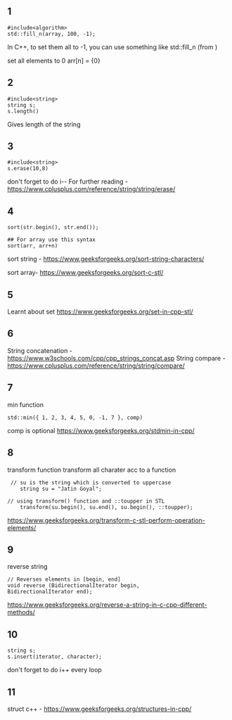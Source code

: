 ## 1
```
#include<algorithm>
std::fill_n(array, 100, -1);
```
In C++, to set them all to -1, you can use something like std::fill_n (from <algorithm>)

set all elements to 0
arr[n] = {0}

## 2
```
#include<string>
string s;
s.length()
```
Gives length of the string

## 3
```
#include<string>
s.erase(10,8)
```
don't forget to do i--
For further reading - https://www.cplusplus.com/reference/string/string/erase/

## 4
```
sort(str.begin(), str.end());

## For array use this syntax
sort(arr, arr+n)
```
sort string - https://www.geeksforgeeks.org/sort-string-characters/

sort array- https://www.geeksforgeeks.org/sort-c-stl/

## 5
Learnt about set
https://www.geeksforgeeks.org/set-in-cpp-stl/

## 6 
String concatenation - https://www.w3schools.com/cpp/cpp_strings_concat.asp
String compare - https://www.cplusplus.com/reference/string/string/compare/

## 7
min function
```
std::min({ 1, 2, 3, 4, 5, 0, -1, 7 }, comp)
```
comp is optional
https://www.geeksforgeeks.org/stdmin-in-cpp/

## 8
transform function transform all charater acc to a function
```
 // su is the string which is converted to uppercase
    string su = "Jatin Goyal";
  
// using transform() function and ::toupper in STL
    transform(su.begin(), su.end(), su.begin(), ::toupper);
```
https://www.geeksforgeeks.org/transform-c-stl-perform-operation-elements/

## 9
reverse string
```
// Reverses elements in [begin, end]
void reverse (BidirectionalIterator begin, 
BidirectionalIterator end);
```
https://www.geeksforgeeks.org/reverse-a-string-in-c-cpp-different-methods/

## 10
```
string s;
s.insert(iterator, character);
```
don't forget to do i++ every loop

## 11
struct c++ - https://www.geeksforgeeks.org/structures-in-cpp/